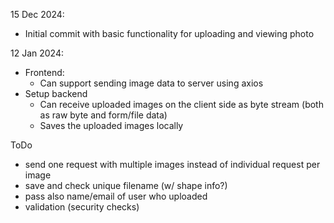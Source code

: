 15 Dec 2024:

- Initial commit with basic functionality for uploading and viewing photo



12 Jan 2024:

- Frontend:
    - Can support sending image data to server using axios
- Setup backend
    - Can receive uploaded images on the client side as byte stream (both as raw byte and form/file data)
    - Saves the uploaded images locally




ToDo
- send one request with multiple images instead of individual request per image
- save and check unique filename (w/ shape info?)
- pass also name/email of user who uploaded
- validation (security checks)